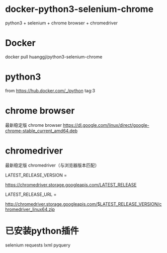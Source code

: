 # docker-python3-selenium-chrome

python3 + selenium + chrome browser + chromedriver

# Docker

docker pull huanggj/python3-selenium-chrome

# python3

from https://hub.docker.com/_/python
tag:3

# chrome browser

最新稳定版 chrome browser
https://dl.google.com/linux/direct/google-chrome-stable_current_amd64.deb

# chromedriver

最新稳定版 chromedriver（与浏览器版本匹配）

LATEST_RELEASE_VERSION = 

https://chromedriver.storage.googleapis.com/LATEST_RELEASE
  
LATEST_RELEASE_URL = 

http://chromedriver.storage.googleapis.com/$LATEST_RELEASE_VERSION/chromedriver_linux64.zip

# 已安装python插件

selenium
requests
lxml
pyquery
